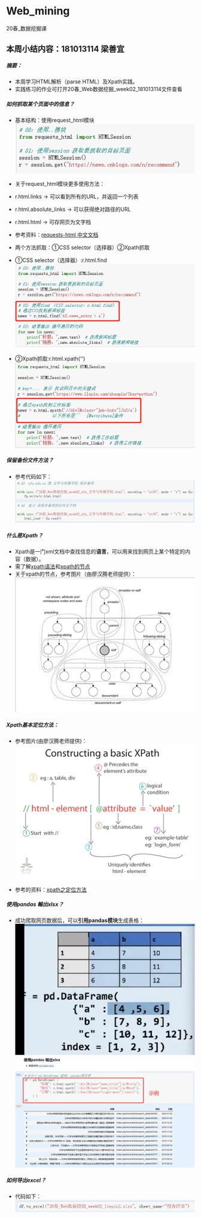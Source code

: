 # Web_mining
20春_数据挖掘课

## 本周小结内容：181013114 梁善宜

##### 摘要：
- 本周学习HTML解析（parse HTML）及Xpath实践。
- 实践练习的作业可打开20春_Web数据挖掘_week02_181013114文件查看

##### 如何抓取某个页面中的信息？

- 基本结构：使用request_html模块
![基本结构](img/1.png)

- 关于request_html模块更多使用方法：
- r.html.links → 可以看到所有的URL，并返回一个列表
- r.html.absolute_links → 可以获得绝对路径的URL
- r.html.html → 可存网页为文字档
- 参考资料：[requests-html 中文文档](https://cncert.github.io/requests-html-doc-cn/#/)

- 两个方法抓取：①CSS selector（选择器）②Xpath抓取
- ①CSS selector（选择器）:r.html.find
![使用html.find](img/2.png)

- ②Xpath抓取:r.html.xpath('')
![r.html.xpath('')](img/3.png)

##### 保留备份文件方法？

- 参考代码如下：
![保留备份文件](img/4.png)

##### 什么是Xpath？
- Xpath是一门xml文档中查找信息的**语言**，可以用来找到网页上某个特定的内容（数据）。
- 需了解[xpath语法](https://www.w3cschool.cn/xpath/xpath-syntax.html)和[xpath的节点](https://www.w3cschool.cn/xpath/xpath-nodes.html)
- 关于xpath的节点，参考图片（由廖汉腾老师提供）：
![xpath节点](img/6.png)

##### Xpath基本定位方法：

- 参考图片(由廖汉腾老师提供)：
![xpath定位拆解](img/5.png)

- 参考的资料：[xpath之定位方法](https://www.jianshu.com/p/90841cc66893)

##### 使用pandas 輸出xlsx？
- 成功爬取网页数据后，可以**引用pandas模块**生成表格：
![1](img/7.png)
![2](img/8.png)

##### 如何导出excel？
- 代码如下：
![导出excel](img/9.png)
